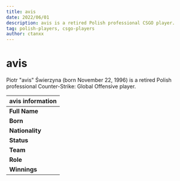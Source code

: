 ```yaml
---
title: avis
date: 2022/06/01
description: avis is a retired Polish professional CSGO player.
tag: polish-players, csgo-players
author: ctanxx
---
```


# avis

Piotr "avis" Świerzyna (born November 22, 1996) is a retired Polish professional Counter-Strike: Global Offensive player.

| **avis information**                |
| ----------------------------------- |
| **Full Name**   | Piotr Świerzyna   |
| **Born**        | November 22, 1996 |
| **Nationality** | Poland            |
| **Status**      | Retired           |
| **Team**        | None              |
| **Role**        | Rifler            |
| **Winnings**    | $4,007.84         |